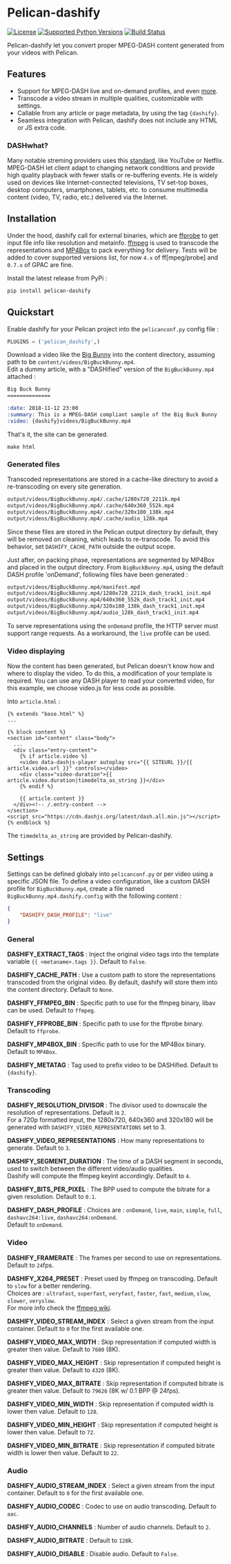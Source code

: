 Pelican-dashify
===============

[![License](https://img.shields.io/pypi/l/pelican-dashify.svg)](https://github.com/ggueret/pelican-dashify/blob/master/LICENSE)
[![Supported Python Versions](https://img.shields.io/pypi/pyversions/pelican-dashify.svg)](https://pypi.org/project/pelican-dashify/)
[![Build Status](https://img.shields.io/travis/ggueret/pelican-dashify/master.svg)](https://travis-ci.org/ggueret/pelican-dashify)


Pelican-dashify let you convert proper MPEG-DASH content generated from your videos with Pelican.


Features
--------

-	Support for MPEG-DASH live and on-demand profiles, and even [more](https://gpac.wp.imt.fr/mp4box/dash/).
-	Transcode a video stream in multiple qualities, customizable with settings.
-	Callable from any article or page metadata, by using the tag `{dashify}`.
-	Seamless integration with Pelican, dashify does not include any HTML or JS extra code.

### DASHwhat?

Many notable streming providers uses this [standard](https://tools.ietf.org/html/rfc6983), like YouTube or Netflix. MPEG-DASH let client adapt to changing network conditions and provide high quality playback with fewer stalls or re-buffering events. He is widely used on devices like Internet-connected televisions, TV set-top boxes, desktop computers, smartphones, tablets, etc. to consume multimedia content (video, TV, radio, etc.) delivered via the Internet.


Installation
------------

Under the hood, dashify call for external binaries, which are [ffprobe](https://www.ffmpeg.org/download.html) to get input file info like resolution and metainfo. [ffmpeg](https://www.ffmpeg.org/download.html) is used to transcode the representations and [MP4Box](https://gpac.wp.imt.fr/downloads/gpac-nightly-builds/) to pack everything for delivery. Tests will be added to cover supported versions list, for now `4.x` of ff[mpeg/probe] and `0.7.x` of GPAC are fine.

Install the latest release from PyPi :
```sh
pip install pelican-dashify
```


Quickstart
----------

Enable dashify for your Pelican project into the `pelicanconf.py` config file :
```python
PLUGINS = ('pelican_dashify',)
```

Download a video like the [Big Bunny](http://commondatastorage.googleapis.com/gtv-videos-bucket/sample/BigBuckBunny.mp4) into the content directory, assuming path to be `content/videos/BigBuckBunny.mp4`.  
Edit a dummy article, with a "DASHified" version of the `BigBuckBunny.mp4` attached :


```restructuredtext
Big Buck Bunny
==============

:date: 2018-11-12 23:00
:summary: This is a MPEG-DASH compliant sample of the Big Buck Bunny
:video: {dashify}videos/BigBuckBunny.mp4
```

That's it, the site can be generated.
```
make html
```

### Generated files

Transcoded representations are stored in a cache-like directory to avoid a re-transcoding on every site generation.

```sh
output/videos/BigBuckBunny.mp4/.cache/1280x720_2211k.mp4
output/videos/BigBuckBunny.mp4/.cache/640x360_552k.mp4
output/videos/BigBuckBunny.mp4/.cache/320x180_138k.mp4
output/videos/BigBuckBunny.mp4/.cache/audio_128k.mp4
```

Since these files are stored in the Pelican output directory by default, they will be removed on cleaning, which leads to re-transcode. To avoid this behavior, set `DASHIFY_CACHE_PATH` outside the output scope.

Just after, on packing phase, representations are segmented by MP4Box and placed in the output directory.
From `BigBuckBunny.mp4`, using the default DASH profile 'onDemand', following files have been generated :

```sh
output/videos/BigBuckBunny.mp4/manifest.mpd
output/videos/BigBuckBunny.mp4/1280x720_2211k_dash_track1_init.mp4
output/videos/BigBuckBunny.mp4/640x360_552k_dash_track1_init.mp4
output/videos/BigBuckBunny.mp4/320x180_138k_dash_track1_init.mp4
output/videos/BigBuckBunny.mp4/audio_128k_dash_track1_init.mp4
```

To serve representations using the `onDemand` profile, the HTTP server must support range requests. As a workaround, the `live` profile can be used.

### Video displaying

Now the content has been generated, but Pelican doesn't know how and where to display the video. To do this, a modification of your template is required.
You can use any DASH player to read your converted video, for this example, we choose video.js for less code as possible.

Into `article.html` :
```jinja
{% extends "base.html" %}
...

{% block content %}
<section id="content" class="body">
  ...
  <div class="entry-content">
    {% if article.video %}
    <video data-dashjs-player autoplay src="{{ SITEURL }}/{{ article.video.url }}" controls></video>
    <div class="video-duration">{{ article.video.duration|timedelta_as_string }}</div>
    {% endif %}

    {{ article.content }}
  </div><!-- /.entry-content -->
</section>
<script src="https://cdn.dashjs.org/latest/dash.all.min.js"></script>
{% endblock %}
```

The `timedelta_as_string` are provided by Pelican-dashify.


Settings
--------

Settings can be defined globaly into `pelicanconf.py` or per video using a specific JSON file.
To define a video configuration, like a custom DASH profile for `BigBuckBunny.mp4`, create a file named `BigBuckBunny.mp4.dashify.config` with the following content :

```json
{
	"DASHIFY_DASH_PROFILE": "live"
}
```

### General

**DASHIFY_EXTRACT_TAGS**
:	Inject the original video tags into the template variable `{{ <metaname>.tags }}`. Default to `False`.

**DASHIFY_CACHE_PATH**
:	Use a custom path to store the representations transcoded from the original video.
	By default, dashify will store them into the content directory. Default to `None`.

**DASHIFY_FFMPEG_BIN**
:	Specific path to use for the ffmpeg binary, libav can be used. Default to `ffmpeg`.

**DASHIFY_FFPROBE_BIN**
:	Specific path to use for the ffprobe binary. Default to `ffprobe`.

**DASHIFY_MP4BOX_BIN**
:	Specific path to use for the MP4Box binary. Default to `MP4Box`.

**DASHIFY_METATAG**
:	Tag used to prefix video to be DASHified. Default to `{dashify}`.

### Transcoding

**DASHIFY_RESOLUTION_DIVISOR**
:	The divisor used to downscale the resolution of representations. Default is `2`.  
	For a 720p formatted input, the 1280x720, 640x360 and 320x180 will be generated with `DASHIFY_VIDEO_REPRESENTATIONS` set to 3.

**DASHIFY_VIDEO_REPRESENTATIONS**
:	How many representations to generate. Default to `3`.

**DASHIFY_SEGMENT_DURATION**
:	The time of a DASH segment in seconds, used to switch between the different video/audio qualities.  
	Dashify will compute the ffmpeg keyint accordingly. Default to `4`.

**DASHIFY_BITS_PER_PIXEL**
:	The BPP used to compute the bitrate for a given resolution. Default to `0.1`.

**DASHIFY_DASH_PROFILE**
:	Choices are : `onDemand`, `live`, `main`, `simple`, `full`, `dashavc264:live`, `dashavc264:onDemand`.  
	Default to `onDemand`.

### Video

**DASHIFY_FRAMERATE**
:	The frames per second to use on representations. Default to `24`fps.

**DASHIFY_X264_PRESET**
:	Preset used by ffmpeg on transcoding. Default to `slow` for a better rendering.  
	Choices are : `ultrafast`, `superfast`, `veryfast`, `faster`, `fast`, `medium`, `slow`, `slower`, `veryslow`.  
	For more info check the [ffmpeg wiki](https://trac.ffmpeg.org/wiki/Encode/H.264#Preset).

**DASHIFY_VIDEO_STREAM_INDEX**
:	Select a given stream from the input container. Default to `0` for the first available one.

**DASHIFY_VIDEO_MAX_WIDTH**
:	Skip representation if computed width is greater then value. Default to `7680` (8K).

**DASHIFY_VIDEO_MAX_HEIGHT**
:	Skip representation if computed height is greater then value. Default to `4320` (8K).

**DASHIFY_VIDEO_MAX_BITRATE**
:	Skip representation if computed bitrate is greater then value. Default to `79626` (8K w/ 0.1 BPP @ 24fps).

**DASHIFY_VIDEO_MIN_WIDTH**
:	Skip representation if computed width is lower then value. Default to `128`.

**DASHIFY_VIDEO_MIN_HEIGHT**
:	Skip representation if computed height is lower then value. Default to `72`.

**DASHIFY_VIDEO_MIN_BITRATE**
:	Skip representation if computed bitrate width is lower then value. Default to `22`.

### Audio

**DASHIFY_AUDIO_STREAM_INDEX**
:	Select a given stream from the input container. Default to `0` for the first available one.

**DASHIFY_AUDIO_CODEC**
:	Codec to use on audio transcoding. Default to `aac`.

**DASHIFY_AUDIO_CHANNELS**
:	Number of audio channels. Default to `2`.

**DASHIFY_AUDIO_BITRATE**
:	Default to `128`k.

**DASHIFY_AUDIO_DISABLE**
:	Disable audio. Default to `False`.
